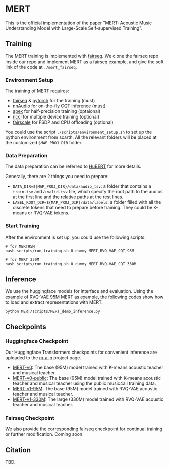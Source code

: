 # MERT

This is the official implementation of the paper "MERT: Acoustic Music Understanding Model with Large-Scale Self-supervised Training".


## Training

The MERT training is implemented with [fairseq](https://github.com/facebookresearch/fairseq). We clone the fairseq repo inside our repo and implement MERT as a fairseq example, and give the soft link of the code at `./mert_fairseq`.

### Environment Setup

The training of MERT requires:
* [fairseq](https://github.com/facebookresearch/fairseq) & [pytorch](https://pytorch.org/) for the training (must)
* [nnAudio](https://github.com/KinWaiCheuk/nnAudio) for on-the-fly CQT inference (must)
* [apex](https://github.com/NVIDIA/apex) for half-precision training (optaional)
* [nccl](https://github.com/NVIDIA/nccl) for multiple device training (optional)
* [fairscale](https://github.com/facebookresearch/fairscale) for FSDP and CPU offloading (optional)

You could use the script `./scripts/environment_setup.sh` to set up the python environment from scarth. All the relevant folders will be placed at the customized `$MAP_PROJ_DIR` folder.

### Data Preparation

The data preparation can be referred to [HuBERT](https://github.com/facebookresearch/fairseq/tree/main/examples/hubert) for more details.

Generally, there are 2 things you need to prepare:
* `DATA_DIR=${MAP_PROJ_DIR}/data/audio_tsv`: a folder that contains a `train.tsv` and a `valid.tsv` file, which specify the root path to the audios at the first line and the relative paths at the rest lines.
* `LABEL_ROOT_DIR=${MAP_PROJ_DIR}/data/labels`: a folder filled with all the discrete tokens that need to prepare before training. They could be K-means or RVQ-VAE tokens.

### Start Training

After the environment is set up, you could use the following scripts:
```shell
# for MERT95M
bash scripts/run_training.sh 0 dummy MERT_RVQ-VAE_CQT_95M

# for MERT 330M
bash scripts/run_training.sh 0 dummy MERT_RVQ-VAE_CQT_330M
```

## Inference

We use the huggingface models for interface and evaluation. Using the example of RVQ-VAE 95M MERT as example, the following codes show how to load and extract representations with MERT.

```shell
python MERT/scripts/MERT_demo_inference.py
```


## Checkpoints

### Huggingface Checkpoint

Our Huggingface Transformers checkpoints for convenient inference are uploaded to the [m-a-p](https://huggingface.co/m-a-p) project page.
* [MERT-v0](https://huggingface.co/m-a-p/MERT-v1-95M): The base (95M) model trained with K-means acoustic teacher and musical teacher.
* [MERT-v0-public](https://huggingface.co/m-a-p/MERT-v1-95M): The base (95M) model trained with K-means acoustic teacher and musical teacher using the public music4all training data.
* [MERT-v1-95M](https://huggingface.co/m-a-p/MERT-v1-95M): The base (95M) model trained with RVQ-VAE acoustic teacher and musical teacher.
* [MERT-v1-330M](https://huggingface.co/m-a-p/MERT-v1-330M): The large (330M) model trained with RVQ-VAE acoustic teacher and musical teacher.

### Fairseq Checkpoint

We also provide the corresponding fairseq checkpoint for continual training or further modification. Coming soon.



## Citation

TBD.